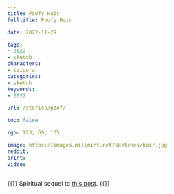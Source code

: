 ```yaml
---
title: Poofy Hair
fulltitle: Poofy Hair

date: 2022-11-29

tags:
- 2022
- sketch
characters:
- tzipora
categories:
- sketch
keywords:
- 2022

url: /stories/poof/

toc: false

rgb: 123, 69, 135

image: https://images.millmint.net/sketches/hair.jpg
reddit:
print:
video:
---
```

{{<note caption>}}
Spiritual sequel to [this post](/stories/peace/).
{{</note>}}
